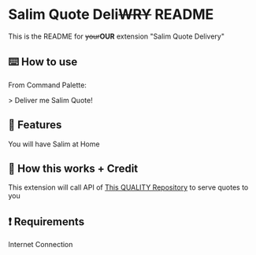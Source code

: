# Salim Quote Deli~~WRY~~ README

This is the README for ~~your~~**OUR** extension "Salim Quote Delivery"

## ⌨️ How to use

From Command Palette:

\> Deliver me Salim Quote!

## 💛 Features

You will have Salim at Home

## 🌿 How this works + Credit

This extension will call API of [This QUALITY Repository](https://github.com/narze/awesome-salim-quotes) to serve quotes to you

## ❗ Requirements

Internet Connection
